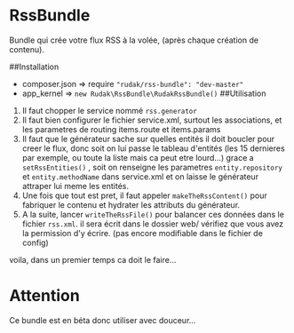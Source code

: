 RssBundle
=========

Bundle qui crée votre flux RSS à la volée, (après chaque création de contenu).

##Installation
* composer.json => require ```"rudak/rss-bundle": "dev-master"```
* app_kernel => ```new Rudak\RssBundle\RudakRssBundle()```
##Utilisation
1. Il faut chopper le service nommé ```rss.generator```
2. Il faut bien configurer le fichier service.xml, surtout les associations, et les parametres de routing items.route et items.params
3. Il faut que le générateur sache sur quelles entités il doit boucler pour creer le flux, donc soit on lui passe le tableau d'entités (les 15 dernieres par exemple, ou toute la liste mais ca peut etre lourd...) grace a ```setRssEntities()``` , soit on renseigne les parametres ```entity.repository``` et ```entity.methodName``` dans service.xml et on laisse le générateur attraper lui meme les entités.
4. Une fois que tout est pret, il faut appeler ```makeTheRssContent()``` pour fabriquer le contenu et hydrater les attributs du générateur.
5. A la suite, lancer ```writeTheRssFile()``` pour balancer ces données dans le fichier ```rss.xml```. il sera écrit dans le dossier web/ vérifiez que vous avez la permission d'y écrire. (pas encore modifiable dans le fichier de config)

voila, dans un premier temps ca doit le faire...

# Attention
Ce bundle est en béta donc utiliser avec douceur...
